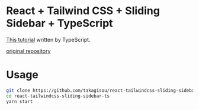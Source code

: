 # React + Tailwind CSS +  Sliding Sidebar + TypeScript
[This tutorial](https://www.youtube.com/playlist?list=PLWhU5BnP64QzW8R7KUHJYrYqZVIzHI2ms) written by TypeScript.

[original repository](https://github.com/JacobParis/sliding-sidebar)

# Usage

```sh
git clone https://github.com/takagisou/react-tailwindcss-sliding-sidebar-ts
cd react-tailwindcss-sliding-sidebar-ts
yarn start
```
